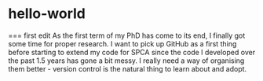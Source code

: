 # hello-world
===
first edit
As the first term of my PhD has come to its end, I finally got some time for proper research. I want to pick up GitHub as a first thing before starting to extend my code for SPCA since the code I developed over the past 1.5 years has gone a bit messy. I really need a way of organising them better - version control is the natural thing to learn about and adopt.
